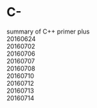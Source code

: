 # C-
summary of C++ primer plus  
20160624  
20160702  
20160706  
20160707  
20160708  
20160710  
20160712  
20160713  
20160714
